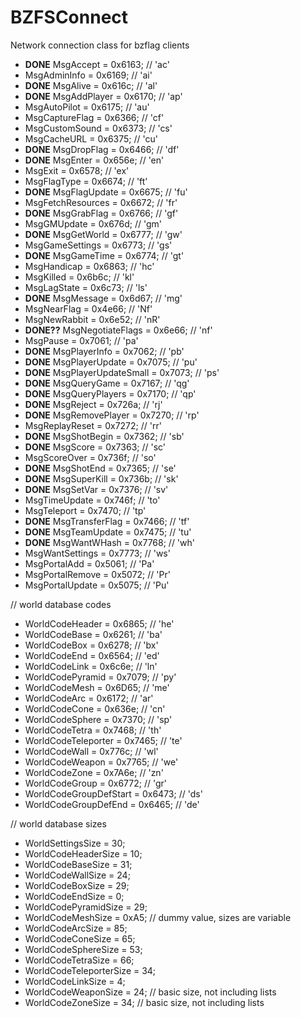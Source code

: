 # BZFSConnect
Network connection class for bzflag clients

* **DONE** MsgAccept = 0x6163;			    // 'ac'          
* MsgAdminInfo = 0x6169;			// 'ai'
* **DONE** MsgAlive = 0x616c;			    // 'al'
* **DONE** MsgAddPlayer = 0x6170;			// 'ap'
* MsgAutoPilot = 0x6175;			// 'au'
* MsgCaptureFlag = 0x6366;		// 'cf'
* MsgCustomSound = 0x6373;		// 'cs'
* MsgCacheURL = 0x6375;			  // 'cu'
* **DONE** MsgDropFlag = 0x6466;			  // 'df'
* **DONE** MsgEnter = 0x656e;			    // 'en'
* MsgExit = 0x6578;			      // 'ex'
* MsgFlagType = 0x6674;			    // 'ft'
* **DONE** MsgFlagUpdate = 0x6675;			// 'fu'
* MsgFetchResources = 0x6672;		// 'fr'
* **DONE** MsgGrabFlag = 0x6766;			// 'gf'
* MsgGMUpdate = 0x676d;			// 'gm'
* **DONE** MsgGetWorld = 0x6777;			// 'gw'
* MsgGameSettings = 0x6773;		// 'gs'
* **DONE** MsgGameTime = 0x6774;			// 'gt'
* MsgHandicap = 0x6863;		   // 'hc'
* MsgKilled = 0x6b6c;			// 'kl'
* MsgLagState = 0x6c73;			// 'ls'
* **DONE** MsgMessage = 0x6d67;			// 'mg'
* MsgNearFlag = 0x4e66;		   // 'Nf'
* MsgNewRabbit = 0x6e52;			// 'nR'
* **DONE??** MsgNegotiateFlags = 0x6e66;		// 'nf'
* MsgPause = 0x7061;			// 'pa'
* **DONE** MsgPlayerInfo = 0x7062;			// 'pb'
* **DONE** MsgPlayerUpdate = 0x7075;		// 'pu'
* **DONE** MsgPlayerUpdateSmall = 0x7073;		// 'ps'
* **DONE** MsgQueryGame = 0x7167;			// 'qg'
* **DONE** MsgQueryPlayers = 0x7170;		// 'qp'
* **DONE** MsgReject = 0x726a;			// 'rj'
* **DONE** MsgRemovePlayer = 0x7270;		// 'rp'
* MsgReplayReset = 0x7272;		// 'rr'
* **DONE** MsgShotBegin = 0x7362;			// 'sb'
* **DONE** MsgScore = 0x7363;			// 'sc'
* MsgScoreOver = 0x736f;			// 'so'
* **DONE** MsgShotEnd = 0x7365;			// 'se'
* **DONE** MsgSuperKill = 0x736b;			// 'sk'
* **DONE** MsgSetVar = 0x7376;			// 'sv'
* MsgTimeUpdate = 0x746f;			// 'to'
* MsgTeleport = 0x7470;			// 'tp'
* **DONE** MsgTransferFlag = 0x7466;		// 'tf'
* **DONE** MsgTeamUpdate = 0x7475;			// 'tu'
* **DONE** MsgWantWHash = 0x7768;			// 'wh'
* MsgWantSettings = 0x7773;		// 'ws'
* MsgPortalAdd = 0x5061;			// 'Pa'
* MsgPortalRemove = 0x5072;		// 'Pr'
* MsgPortalUpdate = 0x5075;		// 'Pu'

// world database codes
* WorldCodeHeader = 0x6865;		// 'he'
* WorldCodeBase = 0x6261;			// 'ba'
* WorldCodeBox = 0x6278;			// 'bx'
* WorldCodeEnd = 0x6564;			// 'ed'
* WorldCodeLink = 0x6c6e;			// 'ln'
* WorldCodePyramid = 0x7079;		// 'py'
* WorldCodeMesh = 0x6D65;			// 'me'
* WorldCodeArc = 0x6172;			// 'ar'
* WorldCodeCone = 0x636e;			// 'cn'
* WorldCodeSphere = 0x7370;		// 'sp'
* WorldCodeTetra = 0x7468;		// 'th'
* WorldCodeTeleporter = 0x7465;		// 'te'
* WorldCodeWall = 0x776c;			// 'wl'
* WorldCodeWeapon = 0x7765;		// 'we'
* WorldCodeZone = 0x7A6e;			// 'zn'
* WorldCodeGroup = 0x6772;		// 'gr'
* WorldCodeGroupDefStart = 0x6473;	// 'ds'
* WorldCodeGroupDefEnd = 0x6465;		// 'de'

// world database sizes
* WorldSettingsSize = 30;
* WorldCodeHeaderSize = 10;
* WorldCodeBaseSize = 31;
* WorldCodeWallSize = 24;
* WorldCodeBoxSize = 29;
* WorldCodeEndSize = 0;
* WorldCodePyramidSize = 29;
* WorldCodeMeshSize = 0xA5;  // dummy value, sizes are variable
* WorldCodeArcSize = 85;
* WorldCodeConeSize = 65;
* WorldCodeSphereSize = 53;
* WorldCodeTetraSize = 66;
* WorldCodeTeleporterSize = 34;
* WorldCodeLinkSize = 4;
* WorldCodeWeaponSize = 24;  // basic size, not including lists
* WorldCodeZoneSize = 34;    // basic size, not including lists
